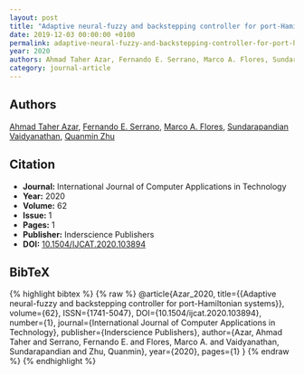 ```yaml
---
layout: post
title: "Adaptive neural-fuzzy and backstepping controller for port-Hamiltonian systems"
date: 2019-12-03 00:00:00 +0100
permalink: adaptive-neural-fuzzy-and-backstepping-controller-for-port-hamiltonian-systems
year: 2020
authors: Ahmad Taher Azar, Fernando E. Serrano, Marco A. Flores, Sundarapandian Vaidyanathan, Quanmin Zhu
category: journal-article
---
```

 
## Authors
[Ahmad Taher Azar](authors/ahmad-taher-azar), [Fernando E. Serrano](authors/fernando-e-serrano), [Marco A. Flores](authors/marco-a-flores), [Sundarapandian Vaidyanathan](authors/sundarapandian-vaidyanathan), [Quanmin Zhu](authors/quanmin-zhu)
 
## Citation
- **Journal:** International Journal of Computer Applications in Technology
- **Year:** 2020
- **Volume:** 62
- **Issue:** 1
- **Pages:** 1
- **Publisher:** Inderscience Publishers
- **DOI:** [10.1504/IJCAT.2020.103894](https://doi.org/10.1504/IJCAT.2020.103894)
 
## BibTeX
{% highlight bibtex %}
{% raw %}
@article{Azar_2020,
  title={{Adaptive neural-fuzzy and backstepping controller for port-Hamiltonian systems}},
  volume={62},
  ISSN={1741-5047},
  DOI={10.1504/ijcat.2020.103894},
  number={1},
  journal={International Journal of Computer Applications in Technology},
  publisher={Inderscience Publishers},
  author={Azar, Ahmad Taher and Serrano, Fernando E. and Flores, Marco A. and Vaidyanathan, Sundarapandian and Zhu, Quanmin},
  year={2020},
  pages={1}
}
{% endraw %}
{% endhighlight %}
 
